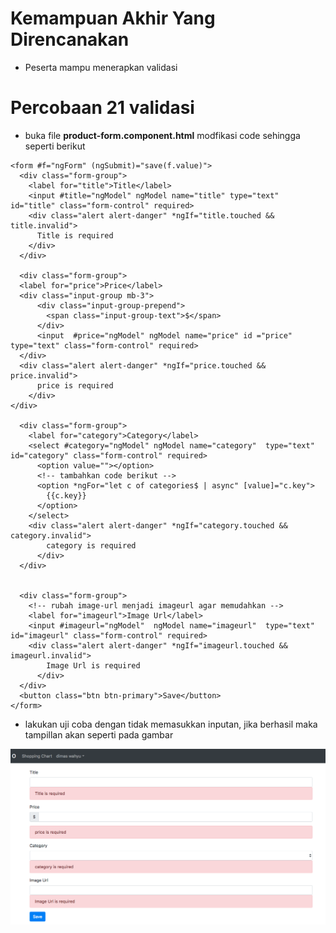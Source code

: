# Kemampuan Akhir Yang Direncanakan

- Peserta mampu menerapkan validasi 

# Percobaan 21  validasi
- buka file **product-form.component.html** modfikasi code  sehingga seperti berikut

```
<form #f="ngForm" (ngSubmit)="save(f.value)"> 
  <div class="form-group">
    <label for="title">Title</label>
    <input #title="ngModel" ngModel name="title" type="text" id="title" class="form-control" required>
    <div class="alert alert-danger" *ngIf="title.touched && title.invalid">
      Title is required
    </div>
  </div>

  <div class="form-group">
  <label for="price">Price</label>
  <div class="input-group mb-3">
      <div class="input-group-prepend">
        <span class="input-group-text">$</span>
      </div>
      <input  #price="ngModel" ngModel name="price" id ="price" type="text" class="form-control" required>
  </div>
  <div class="alert alert-danger" *ngIf="price.touched && price.invalid">
      price is required
    </div>
</div>

  <div class="form-group">
    <label for="category">Category</label>
    <select #category="ngModel" ngModel name="category"  type="text" id="category" class="form-control" required>
      <option value=""></option>
      <!-- tambahkan code berikut -->
      <option *ngFor="let c of categories$ | async" [value]="c.key">
        {{c.key}}
      </option>
    </select>
    <div class="alert alert-danger" *ngIf="category.touched && category.invalid">
        category is required
      </div>
  </div>
  

  <div class="form-group">
    <!-- rubah image-url menjadi imageurl agar memudahkan -->
    <label for="imageurl">Image Url</label>
    <input #imageurl="ngModel"  ngModel name="imageurl"  type="text" id="imageurl" class="form-control" required>
    <div class="alert alert-danger" *ngIf="imageurl.touched && imageurl.invalid">
        Image Url is required
      </div>
  </div> 
  <button class="btn btn-primary">Save</button>
</form>

```
- lakukan uji coba dengan tidak memasukkan inputan, jika berhasil maka tampillan akan seperti pada gambar

![](image/chapter3/img9.png)
